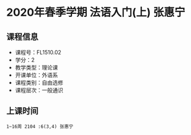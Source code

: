 # 2020年春季学期 法语入门(上) 张惠宁






## 课程信息

- 课程号：FL1510.02
- 学分：2
- 教学类型：理论课
- 开课单位：外语系
- 课程类别：自由选修
- 课程层次：一般通识

## 上课时间

```
1~16周 2104 :6(3,4) 张惠宁
```

